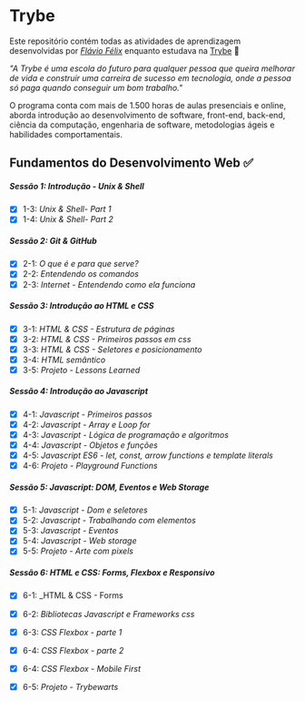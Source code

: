 # Trybe

Este repositório contém todas as atividades de aprendizagem desenvolvidas por _[Flávio Félix](https://github.com/fau-33)_ enquanto estudava na [Trybe](https://www.betrybe.com/) :rocket:

_"A Trybe é uma escola do futuro para qualquer pessoa que queira melhorar de vida e construir uma carreira de sucesso em tecnologia, onde a pessoa só paga quando conseguir um bom trabalho."_

O programa conta com mais de 1.500 horas de aulas presenciais e online, aborda introdução ao desenvolvimento de software, front-end, back-end, ciência da computação, engenharia de software, metodologias ágeis e habilidades comportamentais.

## Fundamentos do Desenvolvimento Web :white_check_mark:

##### Sessão 1: Introdução - Unix & Shell

- [x] 1-3: _Unix & Shell- Part 1_
- [x] 1-4: _Unix & Shell- Part 2_

##### Sessão 2: Git & GitHub

- [x] 2-1: _O que é e para que serve?_
- [x] 2-2: _Entendendo os comandos_
- [x] 2-3: _Internet - Entendendo como ela funciona_

##### Sessão 3: Introdução ao HTML e CSS

- [x] 3-1: _HTML & CSS - Estrutura de páginas_
- [x] 3-2: _HTML & CSS - Primeiros passos em css_
- [x] 3-3: _HTML & CSS - Seletores e posicionamento_
- [x] 3-4: _HTML semântico_
- [x] 3-5: _Projeto - Lessons Learned_ 

##### Sessão 4: Introdução ao Javascript

- [x] 4-1: _Javascript - Primeiros passos_
- [x] 4-2: _Javascript - Array e Loop for_
- [x] 4-3: _Javascript - Lógica de programação e algoritmos_
- [x] 4-4: _Javascript - Objetos e funções_
- [x] 4-5: _Javascript ES6 - let, const, arrow functions e template literals_
- [x] 4-6: _Projeto - Playground Functions_ 

##### Sessão 5: Javascript: DOM, Eventos e Web Storage 

- [x] 5-1: _Javascript - Dom e seletores_
- [x] 5-2: _Javascript - Trabalhando com elementos_
- [x] 5-3: _Javascript - Eventos_
- [x] 5-4: _Javascript - Web storage_
- [x] 5-5: _Projeto - Arte com pixels_ 
 
 ##### Sessão 6: HTML e CSS: Forms, Flexbox e Responsivo

- [x] 6-1: _HTML & CSS - Forms
- [x] 6-2: _Bibliotecas Javascript e Frameworks css_
- [x] 6-3: _CSS Flexbox - parte 1_
- [x] 6-4: _CSS Flexbox - parte 2_
- [x] 6-4: _CSS Flexbox - Mobile First_
- [x] 6-5: _Projeto - Trybewarts_ 

